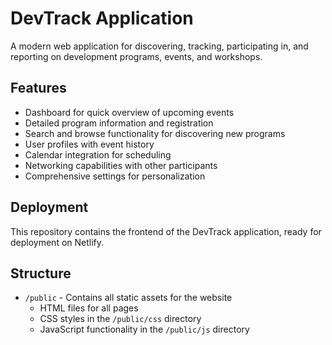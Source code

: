 # DevTrack Application

A modern web application for discovering, tracking, participating in, and reporting on development programs, events, and workshops.

## Features

- Dashboard for quick overview of upcoming events
- Detailed program information and registration
- Search and browse functionality for discovering new programs
- User profiles with event history
- Calendar integration for scheduling
- Networking capabilities with other participants
- Comprehensive settings for personalization

## Deployment

This repository contains the frontend of the DevTrack application, ready for deployment on Netlify.

## Structure

- `/public` - Contains all static assets for the website
  - HTML files for all pages
  - CSS styles in the `/public/css` directory
  - JavaScript functionality in the `/public/js` directory
